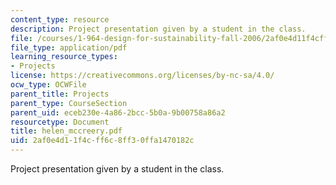 ```yaml
---
content_type: resource
description: Project presentation given by a student in the class.
file: /courses/1-964-design-for-sustainability-fall-2006/2af0e4d11f4cff6c8ff30ffa1470182c_helen_mccreery.pdf
file_type: application/pdf
learning_resource_types:
- Projects
license: https://creativecommons.org/licenses/by-nc-sa/4.0/
ocw_type: OCWFile
parent_title: Projects
parent_type: CourseSection
parent_uid: eceb230e-4a86-2bcc-5b0a-9b00758a86a2
resourcetype: Document
title: helen_mccreery.pdf
uid: 2af0e4d1-1f4c-ff6c-8ff3-0ffa1470182c
---
```

Project presentation given by a student in the class.